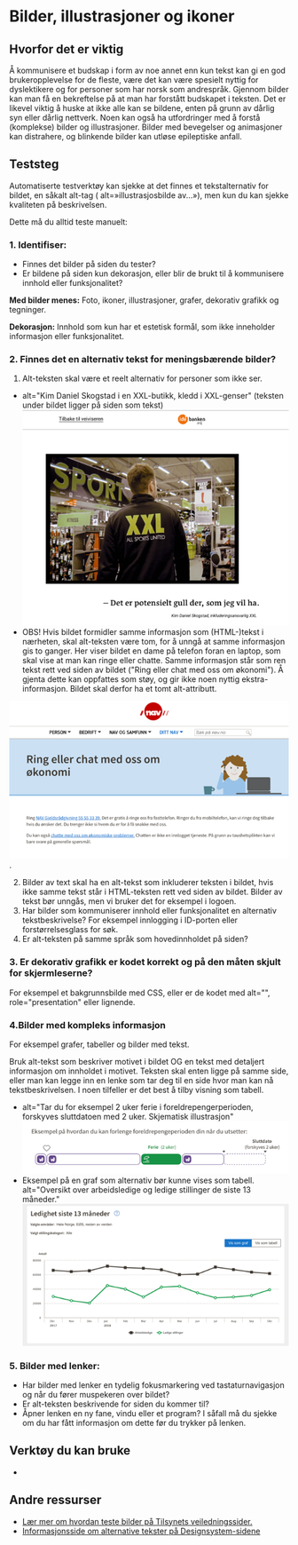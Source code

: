 # Bilder, illustrasjoner og ikoner

## Hvorfor det er viktig
Å kommunisere et budskap i form av noe annet enn kun tekst kan gi en god brukeropplevelse for de fleste, være det kan være spesielt nyttig for dyslektikere og for personer som har norsk som andrespråk. Gjennom bilder kan man få en bekreftelse på at man har forstått budskapet i teksten. 
Det er likevel viktig å huske at ikke alle kan se bildene, enten på grunn av dårlig syn eller dårlig nettverk. Noen kan også ha utfordringer med å forstå (komplekse) bilder og illustrasjoner. Bilder med bevegelser og animasjoner kan distrahere, og blinkende bilder kan utløse epileptiske anfall.

## Teststeg
Automatiserte testverktøy kan sjekke at det finnes et tekstalternativ for bildet, en såkalt alt-tag ( alt=»illustrasjosbilde av...»), men kun du kan sjekke kvaliteten på beskrivelsen.  

Dette må du alltid teste manuelt:

### 1. Identifiser: 
* Finnes det bilder på siden du tester?
* Er bildene på siden kun dekorasjon, eller blir de brukt til å kommunisere innhold eller funksjonalitet?  

**Med bilder menes:** Foto, ikoner, illustrasjoner, grafer, dekorativ grafikk og tegninger.

**Dekorasjon:**  Innhold som kun har et estetisk formål, som ikke inneholder informasjon eller funksjonalitet. 

### 2. Finnes det en alternativ tekst for meningsbærende bilder?
1. Alt-teksten skal være et reelt alternativ for personer som ikke ser. 

  * alt="Kim Daniel Skogstad i en XXL-butikk, kledd i XXL-genser" (teksten under bildet ligger på siden som tekst) ![meningsbærende bilde](https://github.com/navikt/universell-utforming/blob/master/hvordan-faa-det-til/UU-testing/manuell-testing/alt-xxl.png) 
  * OBS! Hvis bildet formidler samme informasjon som (HTML-)tekst i nærheten, skal alt-teksten være tom, for å unngå at samme informasjon gis to ganger. Her viser bildet en dame på telefon foran en laptop, som skal vise at man kan ringe eller chatte. Samme informasjon står som ren tekst rett ved siden av bildet ("Ring eller chat med oss om økonomi"). Å gjenta dette kan oppfattes som støy, og gir ikke noen nyttig ekstra-informasjon. Bildet skal derfor ha et tomt alt-attributt.

![meningsbærende bilde med tekst ved siden av](https://github.com/navikt/universell-utforming/blob/master/hvordan-faa-det-til/UU-testing/manuell-testing/alt-ringchat.png). 

2.  Bilder av text skal ha en alt-tekst som inkluderer teksten i bildet, hvis ikke samme tekst står i HTML-teksten rett ved siden av bildet. Bilder av tekst bør unngås, men vi bruker det for eksempel i logoen.
3. Har bilder som kommuniserer innhold eller funksjonalitet en alternativ tekstbeskrivelse? For eksempel innlogging i ID-porten eller forstørrelsesglass for søk.
4. Er alt-teksten på samme språk som hovedinnholdet på siden? 

### 3. Er dekorativ grafikk er kodet korrekt og på den måten skjult for skjermleserne? 
For eksempel et bakgrunnsbilde med CSS, eller er de kodet med alt="", role="presentation" eller lignende.
  
### 4.Bilder med kompleks informasjon  
For eksempel grafer, tabeller og bilder med tekst. 

Bruk alt-tekst som beskriver motivet i bildet OG en tekst med detaljert informasjon om innholdet i motivet. Teksten skal enten ligge på samme side, eller man kan legge inn en lenke som tar deg til en side hvor man kan nå tekstbeskrivelsen. I noen tilfeller er det best å tilby visning som tabell. 

- alt="Tar du for eksempel 2 uker ferie i foreldrepengerperioden, forskyves sluttdatoen med 2 uker. Skjematisk illustrasjon" ![Illustrasjon om foreldrepengeplanlegging](https://github.com/navikt/universell-utforming/blob/master/hvordan-faa-det-til/UU-testing/manuell-testing/alt-foreldrepengerplanlegging.png)
- Eksempel på en graf som alternativ bør kunne vises som tabell. alt="Oversikt over arbeidsledige og ledige stillinger de siste 13 måneder." ![Graf over ledighet](https://github.com/navikt/universell-utforming/blob/master/hvordan-faa-det-til/UU-testing/manuell-testing/alt-ledighet.png)



### 5. Bilder med lenker: 
* Har bilder med lenker en tydelig fokusmarkering ved tastaturnavigasjon og når du fører muspekeren over bildet? 
* Er alt-teksten beskrivende for siden du kommer til? 
* Åpner lenken en ny fane, vindu eller et program? I såfall må du sjekke om du har fått  informasjon om dette før du trykker på lenken. 


## Verktøy du kan bruke
* 


## Andre ressurser
* [Lær mer om hvordan teste bilder på Tilsynets veiledningssider.](https://uu.difi.no/krav-og-regelverk/kom-i-gang/hvordan-teste-universell-utforming-av-ditt-nettsted#bilder)
* [Informasjonsside om alternative tekster på Designsystem-sidene](https://design.nav.no/accessibility/alt-text)



